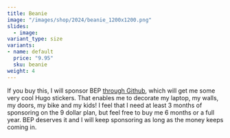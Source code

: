 ```yaml
---
title: Beanie
image: "/images/shop/2024/beanie_1200x1200.png"
slides:
  - image: 
variant_type: size
variants:
- name: default
  price: "9.95"
  sku: beanie
weight: 4
---
```


If you buy this, I will sponsor BEP [through Github](https://github.com/sponsors/bep), which will get me some very cool Hugo stickers. That enables me to decorate my laptop, my walls, my doors, my bike and my kids! I feel that I need at least 3 months of sponsoring on the 9 dollar plan, but feel free to buy me 6 months or a full year. BEP deserves it and I will keep sponsoring as long as the money keeps coming in.
